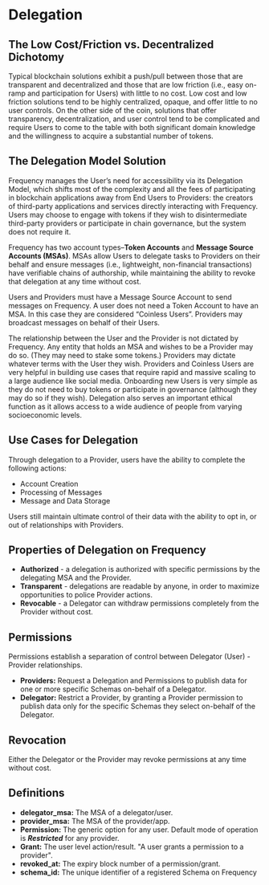 # Delegation

## The Low Cost/Friction vs. Decentralized Dichotomy
Typical blockchain solutions exhibit a push/pull between those that are transparent and decentralized and those that are low friction (i.e., easy on-ramp and participation for Users) with little to no cost. Low cost and low friction solutions tend to be highly centralized, opaque, and offer little to no user controls. On the other side of the coin, solutions that offer transparency, decentralization, and user control tend to be complicated and require Users to come to the table with both significant domain knowledge and the willingness to acquire a substantial number of tokens.


## The Delegation Model Solution
Frequency manages the User’s need for accessibility via its Delegation Model, which shifts most of the complexity and all the fees of participating in blockchain applications away from End Users to Providers: the creators of third-party applications and services directly interacting with Frequency. Users may choose to engage with tokens if they wish to disintermediate third-party providers or participate in chain governance, but the system does not require it.

Frequency has two account types–**Token Accounts** and **Message Source Accounts (MSAs)**. MSAs allow Users to delegate tasks to Providers on their behalf and ensure messages (i.e., lightweight, non-financial transactions) have verifiable chains of authorship, while maintaining the ability to revoke that delegation at any time without cost. 

Users and Providers must have a Message Source Account to send messages on Frequency. A user does not need a Token Account to have an MSA. In this case they are considered “Coinless Users”. Providers may broadcast messages on behalf of their Users.

The relationship between the User and the Provider is not dictated by Frequency. Any entity that holds an MSA and wishes to be a Provider may do so. (They may need to stake some tokens.) Providers may dictate whatever terms with the User they wish. Providers and Coinless Users are very helpful in building use cases that require rapid
and massive scaling to a large audience like social media. Onboarding new Users is very simple as they do not need to buy tokens or participate in governance (although they may do so if they wish). Delegation also serves an important ethical function as it allows access to a wide audience of people from varying socioeconomic levels.


## Use Cases for Delegation
Through delegation to a Provider, users have the ability to complete the following actions:

* Account Creation
* Processing of Messages
* Message and Data Storage

Users still maintain ultimate control of their data with the ability to opt in, or out of relationships with Providers.

## Properties of Delegation on Frequency

* **Authorized** - a delegation is authorized with specific permissions by the delegating MSA and the Provider.
* **Transparent** - delegations are readable by anyone, in order to maximize opportunities to police Provider actions.
* **Revocable** - a Delegator can withdraw permissions completely from the Provider without cost.

## Permissions
Permissions establish a separation of control between Delegator (User) - Provider relationships.

* **Providers:** Request a Delegation and Permissions to publish data for one or more specific Schemas on-behalf of a Delegator.
* **Delegator:** Restrict a Provider, by granting a Provider permission to publish data only for the specific Schemas they select on-behalf of the Delegator.

## Revocation

Either the Delegator or the Provider may revoke permissions at any time without cost.

## Definitions

* **delegator_msa:** The MSA of a delegator/user.
* **provider_msa:** The MSA of the provider/app.
* **Permission:** The generic option for any user.
Default mode of operation is ***Restricted*** for any provider.
* **Grant:** The user level action/result.
"A user grants a permission to a provider".
* **revoked_at:** The expiry block number of a permission/grant.
* **schema_id:** The unique identifier of a registered Schema on Frequency


